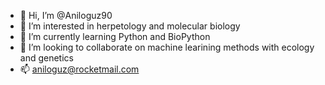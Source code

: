 - 👋 Hi, I’m @Aniloguz90
- 👀 I’m interested in herpetology and molecular biology
- 🌱 I’m currently learning Python and BioPython
- 💞️ I’m looking to collaborate on machine learining methods with ecology and genetics
- 📫 aniloguz@rocketmail.com

<!---
Aniloguz90/Aniloguz90 is a ✨ special ✨ repository because its `README.md` (this file) appears on your GitHub profile.
You can click the Preview link to take a look at your changes.
--->
